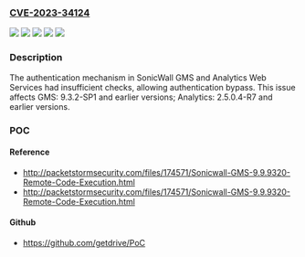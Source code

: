 ### [CVE-2023-34124](https://cve.mitre.org/cgi-bin/cvename.cgi?name=CVE-2023-34124)
![](https://img.shields.io/static/v1?label=Product&message=Analytics&color=blue)
![](https://img.shields.io/static/v1?label=Product&message=GMS&color=blue)
![](https://img.shields.io/static/v1?label=Version&message=%3D%202.5.0.4-R7%20and%20earlier%20versions%20&color=brighgreen)
![](https://img.shields.io/static/v1?label=Version&message=%3D%209.3.2-SP1%20and%20earlier%20versions%20&color=brighgreen)
![](https://img.shields.io/static/v1?label=Vulnerability&message=CWE-305%20Authentication%20Bypass%20by%20Primary%20Weakness&color=brighgreen)

### Description

The authentication mechanism in SonicWall GMS and Analytics Web Services had insufficient checks, allowing authentication bypass. This issue affects GMS: 9.3.2-SP1 and earlier versions; Analytics: 2.5.0.4-R7 and earlier versions.

### POC

#### Reference
- http://packetstormsecurity.com/files/174571/Sonicwall-GMS-9.9.9320-Remote-Code-Execution.html
- http://packetstormsecurity.com/files/174571/Sonicwall-GMS-9.9.9320-Remote-Code-Execution.html

#### Github
- https://github.com/getdrive/PoC

